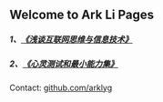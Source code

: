 ## Welcome to Ark Li Pages

##### 1、[《浅谈互联网思维与信息技术》](http://arklyg.github.io/pdf/%E6%B5%85%E8%B0%88%E4%BA%92%E8%81%94%E7%BD%91%E6%80%9D%E7%BB%B4%E4%B8%8E%E4%BF%A1%E6%81%AF%E6%8A%80%E6%9C%AF.pdf) #####

##### 2、[《心灵测试和最小能力集》](http://arklyg.github.io/pdf/%E5%BF%83%E7%81%B5%E6%B5%8B%E8%AF%95%E5%92%8C%E6%9C%80%E5%B0%8F%E8%83%BD%E5%8A%9B%E9%9B%86.pdf) #####

Contact: [github.com/arklyg](https://github.com/arklyg)
